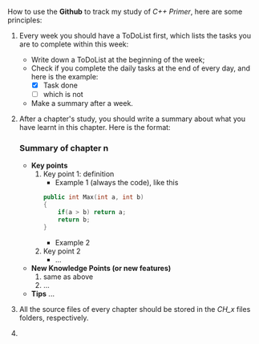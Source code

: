 
How to use the **Github** to track my study of *C++ Primer*, here are some principles:

1. Every week you should have a ToDoList first, which lists the tasks you are to complete within this week:
    * Write down a ToDoList at the beginning of the week;
    * Check if you complete the daily tasks at the end of every day, and here is the example:
        - [x] Task done
        - [ ] which is not
    * Make a summary after a week.

2. After a chapter's study, you should write a summary about what you have learnt in this chapter. Here is the format:
    ### Summary of chapter n
    * **Key points**
        1. Key point 1: definition
            - Example 1 (always the code), like this
            ```C++
            public int Max(int a, int b)
            {
                if(a > b) return a;
                return b;
            }
            ```
            - Example 2
        2. Key point 2
            - ...
    * **New Knowledge Points (or new features)**
        1. same as above
        2. ...
    * **Tips**
        ...

3. All the source files of every chapter should be stored in the *CH_x* files folders, respectively.

4.
